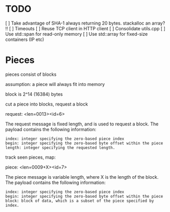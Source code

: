 # TODO

[ ] Take advantage of SHA-1 always returning 20 bytes. stackalloc an array? !!
[ ] Timeouts
[ ] Reuse TCP client in HTTP client
[ ] Consolidate utils.cpp
[ ] Use std::span for read-only memory
[ ] Use std::array for fixed-size containers (IP etc)


# Pieces

pieces consist of blocks

assumption: a piece will always fit into memory

block is 2^14 (16384) bytes

cut a piece into blocks, request a block

request: <len=0013><id=6><index><begin><length>

The request message is fixed length, and is used to request a block. The payload contains the following information:

    index: integer specifying the zero-based piece index
    begin: integer specifying the zero-based byte offset within the piece
    length: integer specifying the requested length.

track seen pieces, map: 

piece: <len=0009+X><id=7><index><begin><block>

The piece message is variable length, where X is the length of the block. The payload contains the following information:

    index: integer specifying the zero-based piece index
    begin: integer specifying the zero-based byte offset within the piece
    block: block of data, which is a subset of the piece specified by index.